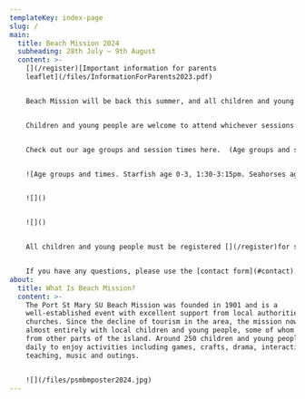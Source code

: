 ```yaml
---
templateKey: index-page
slug: /
main:
  title: Beach Mission 2024
  subheading: 28th July – 9th August
  content: >-
    [](/register)[Important information for parents
    leaflet](/files/InformationForParents2023.pdf)  


    Beach Mission will be back this summer, and all children and young people will be welcome to join in. There will be activities every weekday for 0-17 year olds in six different age groups. Everyone is welcome, and activities are free (apart from a contribution for the outing). Activities include games, crafts, competitions, an outing, and interactive Bible based activities appropriate for each age group.


    Children and young people are welcome to attend whichever sessions they wish - we don't need to know in advance which sessions they will be coming to.


    Check out our age groups and session times here.  (Age groups and session times will remain the same for 2024, but locations may be adjusted nearer the time)


    ![Age groups and times. Starfish age 0-3, 1:30-3:15pm. Seahorses age 4-5s, 1:30-3:15pm. Turtles age 6-7s, 10-11:45am and 1:30-3:15pm. Narwhals age 8-10s, 10-11:45am, 1:30-3:15pm, and 7:30-8:45pm. Sharks age 11-12s, 10-11:45am, 1:30-3:15pm, and 7:30-8:45pm. Deckers age 13-17s, 10-11:45am, 1:30-3:15pm, and 7:30-9:45pm. The Lighthouse for adults and children not at other groups. 10:45-11:45am.](/files/agegroups.png "Age group times")


    ![]()


    ![]()


    All children and young people must be registered [](/register)for safeguarding reasons and to give us contact details and other important information.  Registration will be open soon.


    If you have any questions, please use the [contact form](#contact).
about:
  title: What Is Beach Mission?
  content: >-
    The Port St Mary SU Beach Mission was founded in 1901 and is a
    well-established event with excellent support from local authorities and
    churches. Since the decline of tourism in the area, the mission now works
    almost entirely with local children and young people, some of whom travel
    from other parts of the island. Around 250 children and young people attend
    daily to enjoy activities including games, crafts, drama, interactive Bible
    teaching, music and outings.


    ![](/files/psmbmposter2024.jpg)
---
```

